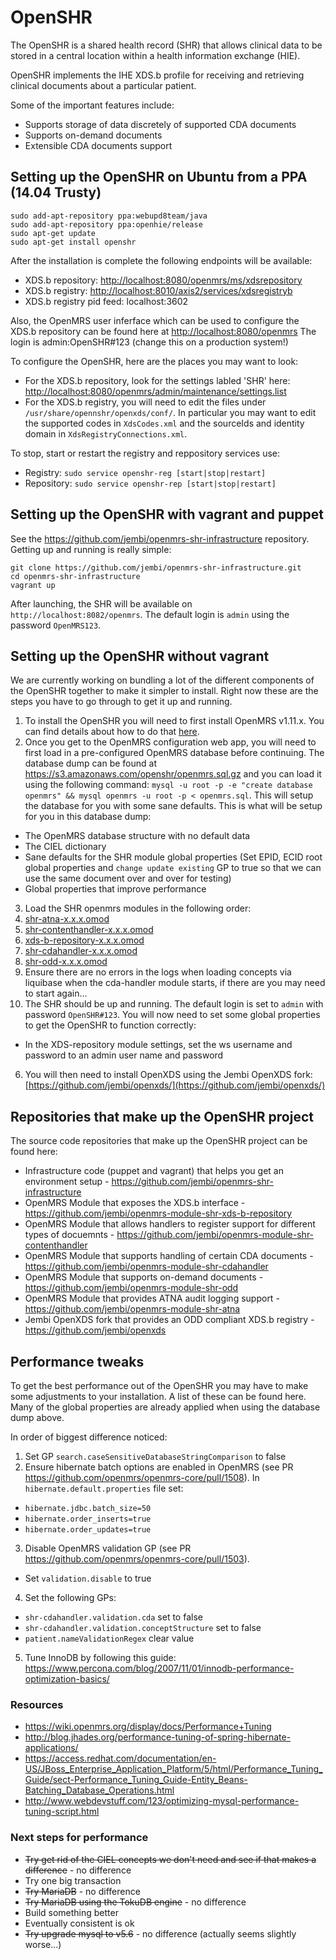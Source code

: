 # OpenSHR

The OpenSHR is a shared health record (SHR) that allows clinical data to be stored in a central location within a health information exchange (HIE).

OpenSHR implements the IHE XDS.b profile for receiving and retrieving clinical documents about a particular patient.

Some of the important features include:

* Supports storage of data discretely of supported CDA documents
* Supports on-demand documents
* Extensible CDA documents support

## Setting up the OpenSHR on Ubuntu from a PPA (14.04 Trusty)

```
sudo add-apt-repository ppa:webupd8team/java
sudo add-apt-repository ppa:openhie/release
sudo apt-get update
sudo apt-get install openshr
```

After the installation is complete the following endpoints will be available:
 * XDS.b repository: [http://localhost:8080/openmrs/ms/xdsrepository](http://localhost:8080/openmrs/ms/xdsrepository)
 * XDS.b registry: [http://localhost:8010/axis2/services/xdsregistryb](http://localhost:8010/axis2/services/xdsregistryb)
 * XDS.b registry pid feed: localhost:3602

Also, the OpenMRS user inferface which can be used to configure the XDS.b repository can be found here at [http://localhost:8080/openmrs](http://localhost:8080/openmrs) The login is admin:OpenSHR#123 (change this on a production system!)

To configure the OpenSHR, here are the places you may want to look:
 * For the XDS.b repository, look for the settings labled 'SHR' here: [http://localhost:8080/openmrs/admin/maintenance/settings.list](http://localhost:8080/openmrs/admin/maintenance/settings.list)
 * For the XDS.b registry, you will need to edit the files under `/usr/share/opennshr/openxds/conf/`. In particular you may want to edit the supported codes in `XdsCodes.xml` and the sourceIds and identity domain in `XdsRegistryConnections.xml`.

To stop, start or restart the registry and reppository services use:
 * Registry: `sudo service openshr-reg [start|stop|restart]`
 * Repository: `sudo service openshr-rep [start|stop|restart]`

## Setting up the OpenSHR with vagrant and puppet

See the https://github.com/jembi/openmrs-shr-infrastructure repository. Getting up and running is really simple:
```
git clone https://github.com/jembi/openmrs-shr-infrastructure.git
cd openmrs-shr-infrastructure
vagrant up
```
After launching, the SHR will be available on `http://localhost:8082/openmrs`. The default login is `admin` using the password `OpenMRS123`.

## Setting up the OpenSHR without vagrant

We are currently working on bundling a lot of the different components of the OpenSHR together to make it simpler to install. Right now these are the steps you have to go through to get it up and running.

1. To install the OpenSHR you will need to first install OpenMRS v1.11.x. You can find details about how to do that [here](https://wiki.openmrs.org/display/docs/Installing+OpenMRS).
2. Once you get to the OpenMRS configuration web app, you will need to first load in a pre-configured OpenMRS database before continuing. The database dump can be found at https://s3.amazonaws.com/openshr/openmrs.sql.gz and you can load it using the following command: `mysql -u root -p -e "create database openmrs" && mysql openmrs -u root -p < openmrs.sql`. This will setup the database for you with some sane defaults. This is what will be setup for you in this database dump:
  * The OpenMRS database structure with no default data
  * The CIEL dictionary
  * Sane defaults for the SHR module global properties (Set EPID, ECID root global properties and `change update existing` GP to true so that we can use the same document over and over for testing)
  * Global properties that improve performance
3. Load the SHR openmrs modules in the following order:
  1. [shr-atna-x.x.x.omod](https://github.com/jembi/openmrs-module-shr-atna/releases)
  2. [shr-contenthandler-x.x.x.omod](https://github.com/jembi/openmrs-module-shr-contenthandler/releases)
  3. [xds-b-repository-x.x.x.omod](https://github.com/jembi/openmrs-module-shr-xds-b-repository/releases)
  4. [shr-cdahandler-x.x.x.omod](https://github.com/jembi/openmrs-module-shr-cdahandler/releases)
  5. [shr-odd-x.x.x.omod](https://github.com/jembi/openmrs-module-shr-odd/releases)
4. Ensure there are no errors in the logs when loading concepts via liquibase when the cda-handler module starts, if there are you may need to start again...
5. The SHR should be up and running. The default login is set to `admin` with password `OpenSHR#123`. You will now need to set some global properties to get the OpenSHR to function correctly:
  * In the XDS-repository module settings, set the ws username and password to an admin user name and password
6. You will then need to install OpenXDS using the Jembi OpenXDS fork: [https://github.com/jembi/openxds/](https://github.com/jembi/openxds/)

## Repositories that make up the OpenSHR project

The source code repositories that make up the OpenSHR project can be found here:

* Infrastructure code (puppet and vagrant) that helps you get an environment setup - https://github.com/jembi/openmrs-shr-infrastructure
* OpenMRS Module that exposes the XDS.b interface - https://github.com/jembi/openmrs-module-shr-xds-b-repository
* OpenMRS Module that allows handlers to register support for different types of docuemnts - https://github.com/jembi/openmrs-module-shr-contenthandler
* OpenMRS Module that supports handling of certain CDA documents - https://github.com/jembi/openmrs-module-shr-cdahandler
* OpenMRS Module that supports on-demand documents - https://github.com/jembi/openmrs-module-shr-odd
* OpenMRS Module that provides ATNA audit logging support - https://github.com/jembi/openmrs-module-shr-atna
* Jembi OpenXDS fork that provides an ODD compliant XDS.b registry - https://github.com/jembi/openxds

## Performance tweaks

To get the best performance out of the OpenSHR you may have to make some adjustments to your installation. A list of these can be found here. Many of the global properties are already applied when using the database dump above.

In order of biggest difference noticed:

1. Set GP `search.caseSensitiveDatabaseStringComparison` to false
2. Ensure hibernate batch options are enabled in OpenMRS (see PR https://github.com/openmrs/openmrs-core/pull/1508). In `hibernate.default.properties` file set:
  * `hibernate.jdbc.batch_size=50`
  * `hibernate.order_inserts=true`
  * `hibernate.order_updates=true`
3. Disable OpenMRS validation GP (see PR https://github.com/openmrs/openmrs-core/pull/1503).
  * Set `validation.disable` to true
4. Set the following GPs:
  * `shr-cdahandler.validation.cda` set to false
  * `shr-cdahandler.validation.conceptStructure` set to false
  * `patient.nameValidationRegex` clear value
5. Tune InnoDB by following this guide:
https://www.percona.com/blog/2007/11/01/innodb-performance-optimization-basics/

### Resources

* https://wiki.openmrs.org/display/docs/Performance+Tuning
* http://blog.jhades.org/performance-tuning-of-spring-hibernate-applications/
* https://access.redhat.com/documentation/en-US/JBoss_Enterprise_Application_Platform/5/html/Performance_Tuning_Guide/sect-Performance_Tuning_Guide-Entity_Beans-Batching_Database_Operations.html
* http://www.webdevstuff.com/123/optimizing-mysql-performance-tuning-script.html

### Next steps for performance

* ~~Try get rid of the CIEL concepts we don't need and see if that makes a difference~~ - no difference
* Try one big transaction
* ~~Try MariaDB~~ - no difference
* ~~Try MariaDB using the TokuDB engine~~ - no difference
* Build something better
* Eventually consistent is ok
* ~~Try upgrade mysql to v5.6~~ - no difference (actually seems slightly worse...)
